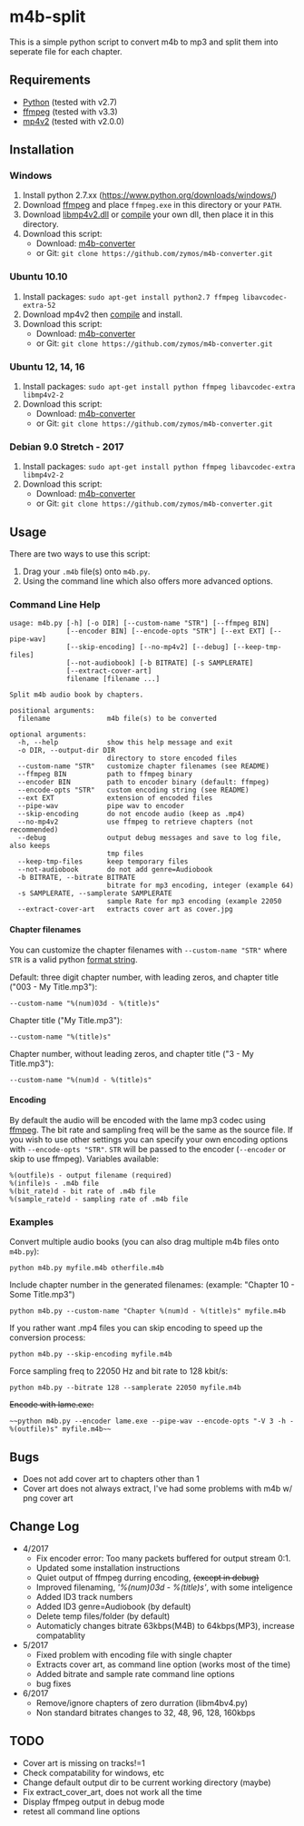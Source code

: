 # m4b-split

This is a simple python script to convert m4b to mp3 and split them into seperate file for each
chapter.


## Requirements

* [Python](http://www.python.org/download/) (tested with v2.7)
* [ffmpeg](https://ffmpeg.org/) (tested with v3.3)
* [mp4v2](https://code.google.com/archive/p/mp4v2/downloads) (tested with v2.0.0)


## Installation

### Windows

1. Install python 2.7.xx (https://www.python.org/downloads/windows/)
2. Download [ffmpeg](http://ffmpeg.zeranoe.com/builds/) and place `ffmpeg.exe` in this directory or your `PATH`.
3. Download [libmp4v2.dll](https://github.com/valekhz/libmp4v2-dll/zipball/v0.1) or [compile](http://code.google.com/p/mp4v2/wiki/BuildSource) your
own dll, then place it in this directory.
4. Download this script: 
	* Download: [m4b-converter](https://github.com/zymos/m4b-converter/archive/master.zip)
	* or Git: `git clone https://github.com/zymos/m4b-converter.git`

### Ubuntu 10.10

1. Install packages: `sudo apt-get install python2.7 ffmpeg libavcodec-extra-52`
2. Download mp4v2 then [compile](http://code.google.com/p/mp4v2/wiki/BuildSource) and install.
4. Download this script: 
	* Download: [m4b-converter](https://github.com/zymos/m4b-converter/archive/master.zip)
	* or Git: `git clone https://github.com/zymos/m4b-converter.git`

### Ubuntu 12, 14, 16

1. Install packages: `sudo apt-get install python ffmpeg libavcodec-extra libmp4v2-2`
4. Download this script: 
	* Download: [m4b-converter](https://github.com/zymos/m4b-converter/archive/master.zip)
	* or Git: `git clone https://github.com/zymos/m4b-converter.git`

### Debian 9.0 Stretch - 2017

1. Install packages: `sudo apt-get install python ffmpeg libavcodec-extra libmp4v2-2`
4. Download this script: 
	* Download: [m4b-converter](https://github.com/zymos/m4b-converter/archive/master.zip)
	* or Git: `git clone https://github.com/zymos/m4b-converter.git`

## Usage

There are two ways to use this script:

1. Drag your `.m4b` file(s) onto `m4b.py`.
2. Using the command line which also offers more advanced options.


### Command Line Help

	usage: m4b.py [-h] [-o DIR] [--custom-name "STR"] [--ffmpeg BIN]
				  [--encoder BIN] [--encode-opts "STR"] [--ext EXT] [--pipe-wav]
				  [--skip-encoding] [--no-mp4v2] [--debug] [--keep-tmp-files]
				  [--not-audiobook] [-b BITRATE] [-s SAMPLERATE]
				  [--extract-cover-art]
				  filename [filename ...]

	Split m4b audio book by chapters.

	positional arguments:
	  filename              m4b file(s) to be converted

	optional arguments:
	  -h, --help            show this help message and exit
	  -o DIR, --output-dir DIR
							directory to store encoded files
	  --custom-name "STR"   customize chapter filenames (see README)
	  --ffmpeg BIN          path to ffmpeg binary
	  --encoder BIN         path to encoder binary (default: ffmpeg)
	  --encode-opts "STR"   custom encoding string (see README)
	  --ext EXT             extension of encoded files
	  --pipe-wav            pipe wav to encoder
	  --skip-encoding       do not encode audio (keep as .mp4)
	  --no-mp4v2            use ffmpeg to retrieve chapters (not recommended)
	  --debug               output debug messages and save to log file, also keeps
							tmp files
	  --keep-tmp-files      keep temporary files
	  --not-audiobook       do not add genre=Audiobook
	  -b BITRATE, --bitrate BITRATE
							bitrate for mp3 encoding, integer (example 64)
	  -s SAMPLERATE, --samplerate SAMPLERATE
							sample Rate for mp3 encoding (example 22050
	  --extract-cover-art   extracts cover art as cover.jpg


#### Chapter filenames

You can customize the chapter filenames with `--custom-name "STR"` where `STR` is a valid python [format string](http://docs.python.org/library/stdtypes.html#string-formatting-operations).

Default: three digit chapter number, with leading zeros, and chapter title ("003 - My Title.mp3"):

    --custom-name "%(num)03d - %(title)s"

Chapter title ("My Title.mp3"):

    --custom-name "%(title)s"

Chapter number, without leading zeros, and chapter title  ("3 - My Title.mp3"):

    --custom-name "%(num)d - %(title)s"


#### Encoding

By default the audio will be encoded with the lame mp3 codec using [ffmpeg](http://www.ffmpeg.org/ffmpeg-doc.html). The bit rate and sampling freq will be the same as the source file.
If you wish to use other settings you can specify your own encoding options with `--encode-opts "STR"`. `STR` will be passed to the encoder (`--encoder` or skip to use ffmpeg). Variables available:

    %(outfile)s - output filename (required)
    %(infile)s - .m4b file
    %(bit_rate)d - bit rate of .m4b file
    %(sample_rate)d - sampling rate of .m4b file


### Examples

Convert multiple audio books (you can also drag multiple m4b files onto `m4b.py`):

    python m4b.py myfile.m4b otherfile.m4b

Include chapter number in the generated filenames: (example: "Chapter 10 - Some Title.mp3")

    python m4b.py --custom-name "Chapter %(num)d - %(title)s" myfile.m4b

If you rather want .mp4 files you can skip encoding to speed up the conversion process:

    python m4b.py --skip-encoding myfile.m4b

Force sampling freq to 22050 Hz and bit rate to 128 kbit/s:

    python m4b.py --bitrate 128 --samplerate 22050 myfile.m4b

~~Encode with lame.exe:~~

	~~python m4b.py --encoder lame.exe --pipe-wav --encode-opts "-V 3 -h - %(outfile)s" myfile.m4b~~

## Bugs

* Does not add cover art to chapters other than 1
* Cover art does not always extract, I've had some problems with m4b w/ png cover art

## Change Log

* 4/2017
	* Fix encoder error: Too many packets buffered for output stream 0:1.
	* Updated some installation instructions
	* Quiet output of ffmpeg durring encoding, ~~(except in debug)~~
	* Improved filenaming, *'%(num)03d \- %(title)s'*, with some inteligence
	* Added ID3 track numbers
	* Added ID3 genre=Audiobook (by default)
	* Delete temp files/folder (by default)
	* Automaticly changes bitrate 63kbps(M4B) to 64kbps(MP3), increase compatablity
* 5/2017
	* Fixed problem with encoding file with single chapter
	* Extracts cover art, as command line option (works most of the time)
	* Added bitrate and sample rate command line options
	* bug fixes
* 6/2017
	* Remove/ignore chapters of zero durration (libm4bv4.py)
	* Non standard bitrates changes to 32, 48, 96, 128, 160kbps


## TODO
* Cover art is missing on tracks!=1
* Check compatability for windows, etc
* Change default output dir to be current working directory (maybe)
* Fix extract_cover_art, does not work all the time
* Display ffmpeg output in debug mode
* retest all command line options
